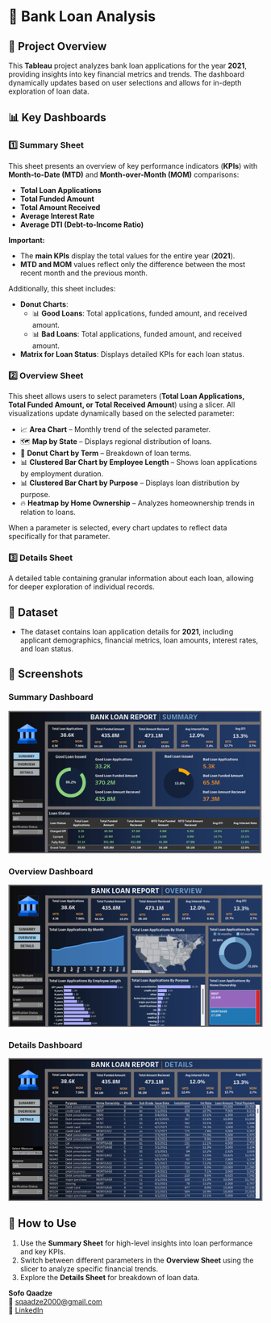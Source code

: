 # 🏦 Bank Loan Analysis  

## 📌 Project Overview  
This **Tableau** project analyzes bank loan applications for the year **2021**, providing insights into key financial metrics and trends. The dashboard dynamically updates based on user selections and allows for in-depth exploration of loan data.  

## 📊 Key Dashboards  

### **1️⃣ Summary Sheet**  
This sheet presents an overview of key performance indicators (**KPIs**) with **Month-to-Date (MTD)** and **Month-over-Month (MOM)** comparisons:  
- **Total Loan Applications**  
- **Total Funded Amount**  
- **Total Amount Received**  
- **Average Interest Rate**  
- **Average DTI (Debt-to-Income Ratio)**  

**Important:**  
- The **main KPIs** display the total values for the entire year (**2021**).  
- **MTD and MOM** values reflect only the difference between the most recent month and the previous month.  

Additionally, this sheet includes:  
- **Donut Charts**:  
  - 📊 **Good Loans**: Total applications, funded amount, and received amount.  
  - 📊 **Bad Loans**: Total applications, funded amount, and received amount.  
- **Matrix for Loan Status**: Displays detailed KPIs for each loan status.  

### **2️⃣ Overview Sheet**  
This sheet allows users to select parameters (**Total Loan Applications, Total Funded Amount, or Total Received Amount**) using a slicer. All visualizations update dynamically based on the selected parameter:  
- 📈 **Area Chart** – Monthly trend of the selected parameter.  
- 🗺️ **Map by State** – Displays regional distribution of loans.  
- 🍩 **Donut Chart by Term** – Breakdown of loan terms.  
- 📊 **Clustered Bar Chart by Employee Length** – Shows loan applications by employment duration.  
- 📊 **Clustered Bar Chart by Purpose** – Displays loan distribution by purpose.  
- 🔥 **Heatmap by Home Ownership** – Analyzes homeownership trends in relation to loans.  

When a parameter is selected, every chart updates to reflect data specifically for that parameter.  

### **3️⃣ Details Sheet**  
A detailed table containing granular information about each loan, allowing for deeper exploration of individual records.  

## 📂 Dataset  
- The dataset contains loan application details for **2021**, including applicant demographics, financial metrics, loan amounts, interest rates, and loan status.

## 📸 Screenshots  

###  Summary Dashboard  
![Summery](https://github.com/sofoq/Bank-Loan-Analysis/blob/main/SUMMARY.png)  

### Overview Dashboard  
![Overview](https://github.com/sofoq/Bank-Loan-Analysis/blob/main/OVERVIEW.png)  

### Details Dashboard 
![Details](https://github.com/sofoq/Bank-Loan-Analysis/blob/main/DETAILS.png)  


## 🚀 How to Use  
1. Use the **Summary Sheet** for high-level insights into loan performance and key KPIs.  
2. Switch between different parameters in the **Overview Sheet** using the slicer to analyze specific financial trends.  
3. Explore the **Details Sheet** for breakdown of loan data.  


**Sofo Qaadze**  
📧 sqaadze2000@gmail.com  
🔗 [LinkedIn](https://www.linkedin.com/in/sofo-qaadze-ba7895205/)  
